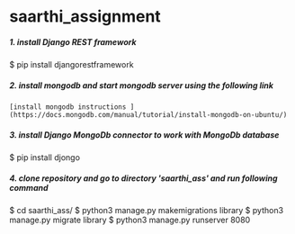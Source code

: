# saarthi_assignment

##### 1. install Django REST framework 
  $ pip install djangorestframework
  
##### 2. install mongodb and start mongodb server using the following link
    [install mongodb instructions ](https://docs.mongodb.com/manual/tutorial/install-mongodb-on-ubuntu/)
##### 3. install Django MongoDb connector to work with MongoDb database
  $ pip install djongo
  
##### 4. clone repository and go to directory 'saarthi_ass' and run following command
  $ cd saarthi_ass/
  $ python3 manage.py makemigrations library
  $ python3 manage.py migrate library
  $ python3 manage.py runserver 8080
        
